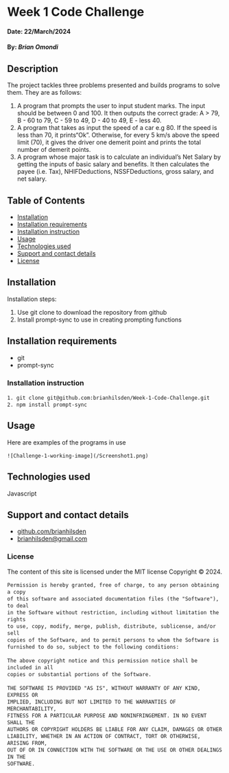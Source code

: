 # Week 1 Code Challenge
#### Date: 22/March/2024

#### By: *Brian Omondi*

## Description
The project tackles three problems presented and builds programs to solve them. They are as follows:
1. A program that prompts the user to input student marks. The input should be between   0 and 100. It then outputs the correct grade: A > 79, B - 60 to 79, C -  59 to 49, D - 40 to 49, E - less 40. 
2. A program that takes as input the speed of a car e.g 80. If the speed is less than 70, it prints“Ok”. Otherwise, for every 5 km/s above the speed limit (70), it gives the driver one demerit point and prints the total number of demerit points.
3. A program whose major task is to calculate an individual’s Net Salary by getting the inputs of basic salary and benefits. It then calculates the payee (i.e. Tax), NHIFDeductions, NSSFDeductions, gross salary, and net salary. 

## Table of Contents
- [Installation](#installation)
- [Installation requirements](#installation-requirements)
- [Installation instruction](#installation-instruction)
- [Usage](#usage)
- [Technologies used](#technologies-used)
- [Support and contact details](#support-and-contact-details)
- [License](#license)


## Installation
Installation steps:
1. Use git clone to download the repository from github
2. Install prompt-sync to use in creating prompting functions

## Installation requirements
- git
- prompt-sync

### Installation instruction
```
1. git clone git@github.com:brianhilsden/Week-1-Code-Challenge.git
2. npm install prompt-sync 
```
## Usage
Here are examples of the programs in use

    ![Challenge-1-working-image](/Screenshot1.png)


## Technologies used
Javascript

## Support and contact details
- [github.com/brianhilsden](github.com/brianhilsden)
- brianhilsden@gmail.com
### License
The content of this site is licensed under the MIT license
Copyright &copy; 2024.
```
Permission is hereby granted, free of charge, to any person obtaining a copy
of this software and associated documentation files (the "Software"), to deal
in the Software without restriction, including without limitation the rights
to use, copy, modify, merge, publish, distribute, sublicense, and/or sell
copies of the Software, and to permit persons to whom the Software is
furnished to do so, subject to the following conditions:

The above copyright notice and this permission notice shall be included in all
copies or substantial portions of the Software.

THE SOFTWARE IS PROVIDED "AS IS", WITHOUT WARRANTY OF ANY KIND, EXPRESS OR
IMPLIED, INCLUDING BUT NOT LIMITED TO THE WARRANTIES OF MERCHANTABILITY,
FITNESS FOR A PARTICULAR PURPOSE AND NONINFRINGEMENT. IN NO EVENT SHALL THE
AUTHORS OR COPYRIGHT HOLDERS BE LIABLE FOR ANY CLAIM, DAMAGES OR OTHER
LIABILITY, WHETHER IN AN ACTION OF CONTRACT, TORT OR OTHERWISE, ARISING FROM,
OUT OF OR IN CONNECTION WITH THE SOFTWARE OR THE USE OR OTHER DEALINGS IN THE
SOFTWARE.
```

